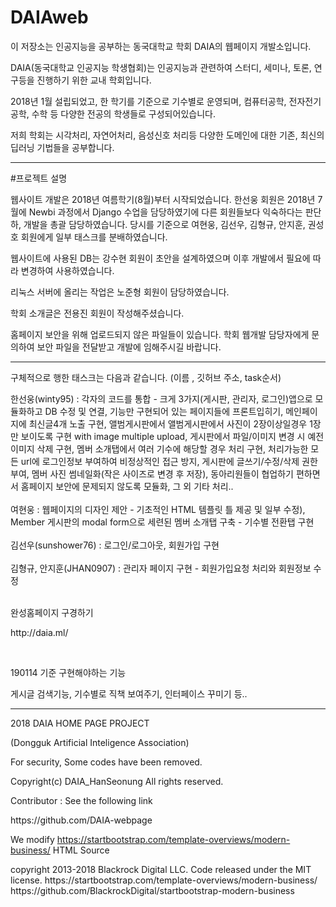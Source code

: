 # DAIAweb
<p>이 저장소는 인공지능을 공부하는 동국대학교 학회 DAIA의 웹페이지 개발소입니다.</p>
<p>DAIA(동국대학교 인공지능 학생협회)는 인공지능과 관련하여 스터디, 세미나, 토론, 연구등을 진행하기 위한 교내 학회입니다.</p>
<p>2018년 1월 설립되었고, 한 학기를 기준으로 기수별로 운영되며, 컴퓨터공학, 전자전기공학, 수학 등 다양한 전공의 학생들로 구성되어있습니다.</p>
<p>저희 학회는 시각처리, 자연어처리, 음성신호 처리등 다양한 도메인에 대한 기존, 최신의 딥러닝 기법들을 공부합니다.</p>
<hr>    
#프로젝트 설명
<p>웹사이트 개발은 2018년 여름학기(8월)부터 시작되었습니다. 한선웅 회원은 2018년 7월에 Newbi 과정에서 Django 수업을 담당하였기에 다른 회원들보다 익숙하다는 판단하, 개발을 총괄 담당하였습니다. 당시를 기준으로 여현웅, 김선우, 김형규, 안지훈, 권성호 회원에게 일부 태스크를 분배하였습니다.</p>
<p>웹사이트에 사용된 DB는 강수현 회원이 초안을 설계하였으며 이후 개발에서 필요에 따라 변경하여 사용하였습니다.</p>
<p>리눅스 서버에 올리는 작업은 노준형 회원이 담당하였습니다.</p>
<p>학회 소개글은 전용진 회원이 작성해주셨습니다.</p>
<p>홈페이지 보안을 위해 업로드되지 않은 파일들이 있습니다. 학회 웹개발 담당자에게 문의하여 보안 파일을 전달받고 개발에 임해주시길 바랍니다.</p>
<hr>  
<p>구체적으로 행한 태스크는 다음과 같습니다. (이름 , 깃허브 주소, task순서) </p>
<p>한선웅(winty95) : 각자의 코드를 통합 - 크게 3가지(게시판, 관리자, 로그인)앱으로 모듈화하고 DB 수정 및 연결, 기능만 구현되어 있는 페이지들에 프론트입히기, 메인페이지에 최신글4개 노출 구현, 앨범게시판에서 앨범게시판에서 사진이 2장이상일경우 1장만 보이도록 구현 with image multiple upload, 게시판에서 파일/이미지 변경 시 예전 이미지 삭제 구현, 멤버 소개탭에서 여러 기수에 해당할 경우 처리 구현, 처리가능한 모든 url에 로그인정보 부여하여 비정상적인 접근 방지, 게시판에 글쓰기/수정/삭제 권한 부여, 멤버 사진 썸네일화(작은 사이즈로 변경 후 저장), 동아리원들이 협업하기 편하면서 홈페이지 보안에 문제되지 않도록 모듈화, 그 외 기타 처리..<br>
<br>
여현웅 : 웹페이지의 디자인 제안 - 기초적인 HTML 템플릿 틀 제공 및 일부 수정), Member 게시판의 modal form으로 세련된 멤버 소개탭 구축 - 기수별 전환탭 구현<br>
<br>
김선우(sunshower76) : 로그인/로그아웃, 회원가입 구현<br>
<br>
김형규, 안지훈(JHAN0907) : 관리자 페이지 구현 - 회원가입요청 처리와 회원정보 수정<br>
<br>
</p>
완성홈페이지 구경하기
<p>http://daia.ml/ </p>
<br>

<p>190114 기준 구현해야하는 기능</p>
게시글 검색기능, 기수별로 직책 보여주기, 인터페이스 꾸미기 등..
<hr>

<p>2018 DAIA HOME PAGE PROJECT</p>
<p>(Dongguk Artificial Inteligence Association)</p>
<p>For security, Some codes have been removed.</p>
<p>Copyright(c) DAIA_HanSeonung All rights reserved.</p>
<p>Contributor : See the following link</p>
<p>https://github.com/DAIA-webpage</p>

<p>We modify <a href="https://startbootstrap.com/template-overviews/modern-business/" rel="nofollow">https://startbootstrap.com/template-overviews/modern-business/</a> HTML Source</p>
copyright 2013-2018 Blackrock Digital LLC. Code released under the MIT license.
https://startbootstrap.com/template-overviews/modern-business/
https://github.com/BlackrockDigital/startbootstrap-modern-business
